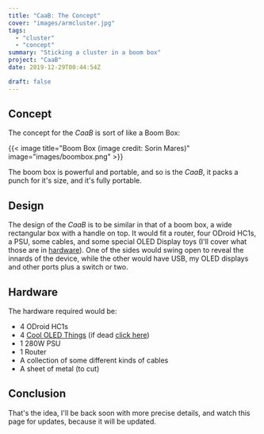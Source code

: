 ```yaml
---
title: "CaaB: The Concept"
cover: "images/armcluster.jpg"
tags:
  - "cluster"
  - "concept"
summary: "Sticking a cluster in a boom box"
project: "CaaB"
date: 2019-12-29T00:44:54Z

draft: false
---
```


## Concept

The concept for the *CaaB* is sort of like a Boom Box:

{{< image title="Boom Box (image credit: Sorin Mares)" image="images/boombox.png" >}}

The boom box is powerful and portable, and so is the *CaaB*, it packs a punch for it's size, and it's fully portable.

## Design

The design of the *CaaB* is to be similar in that of a boom box, a wide rectangular box with a handle on top. It would fit a router, four ODroid HC1s, a PSU, some cables, and some special OLED Display toys (I'll cover what those are in [hardware](#hardware)). One of the sides would swing open to reveal the innards of the device, while the other would have USB, my OLED displays and other ports plus a switch or two.

## Hardware

The hardware required would be:

* 4 ODroid HC1s
* 4 [Cool OLED Things](https://www.amazon.com/dp/B076JDVRLP) (if dead [click here](http://archive.ph/ZYA8A))
* 1 280W PSU
* 1 Router
* A collection of some different kinds of cables
* A sheet of metal (to cut)

## Conclusion

That's the idea, I'll be back soon with more precise details, and watch this page for updates, because it will be updated.

